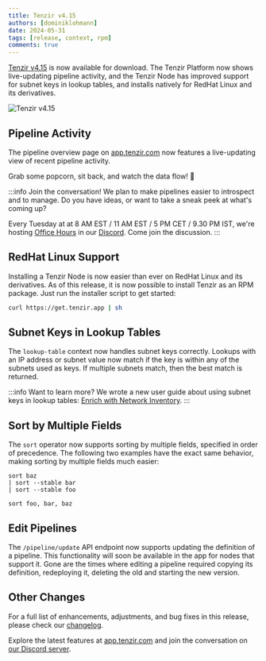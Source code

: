 ```yaml
---
title: Tenzir v4.15
authors: [dominiklohmann]
date: 2024-05-31
tags: [release, context, rpm]
comments: true
---
```


[Tenzir v4.15](https://github.com/tenzir/tenzir/releases/tag/v4.15.0) is now
available for download. The Tenzir Platform now shows live-updating pipeline
activity, and the Tenzir Node has improved support for subnet keys in lookup
tables, and installs natively for RedHat Linux and its derivatives.

![Tenzir v4.15](tenzir-v4.15.excalidraw.svg)

<!-- truncate -->

## Pipeline Activity

The pipeline overview page on [app.tenzir.com](https://app.tenzir.com) now
features a live-updating view of recent pipeline activity.

Grab some popcorn, sit back, and watch the data flow! 🍿

:::info Join the conversation!
We plan to make pipelines easier to introspect and to manage. Do you have ideas,
or want to take a sneak peek at what's coming up?

Every Tuesday at at 8 AM EST / 11 AM EST / 5 PM CET / 9.30 PM IST, we're hosting
[Office Hours](/blog/introducing-office-hours) in our [Discord](/discord). Come
join the discussion.
:::

## RedHat Linux Support

Installing a Tenzir Node is now easier than ever on RedHat Linux and its
derivatives. As of this release, it is now possible to install Tenzir as an RPM
package. Just run the installer script to get started:

```bash
curl https://get.tenzir.app | sh
```

## Subnet Keys in Lookup Tables

The `lookup-table` context now handles subnet keys correctly. Lookups with an IP
address or subnet value now match if the key is within any of the subnets used
as keys. If multiple subnets match, then the best match is returned.

:::info Want to learn more?
We wrote a new user guide about using subnet keys in lookup tables: [Enrich with
Network Inventory](/next/usage/enrich-with-network-inventory).
:::

## Sort by Multiple Fields

The `sort` operator now supports sorting by multiple fields, specified in order
of precedence. The following two examples have the exact same behavior, making
sorting by multiple fields much easier:

```text {0} title="Before: sorting was limited to one field at a time"
sort baz
| sort --stable bar
| sort --stable foo
```

```text {0} title="After: sorting now supports multiple fields"
sort foo, bar, baz
```

## Edit Pipelines

The `/pipeline/update` API endpoint now supports updating the definition of a
pipeline. This functionality will soon be available in the app for nodes that
support it. Gone are the times where editing a pipeline required copying its
definition, redeploying it, deleting the old and starting the new version.

## Other Changes

For a full list of enhancements, adjustments, and bug fixes in this release,
please check our [changelog](/changelog#v4150).

Explore the latest features at [app.tenzir.com](https://app.tenzir.com) and
join the conversation on [our Discord server](/discord).
